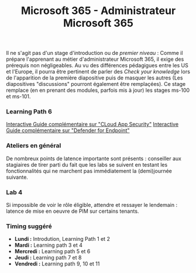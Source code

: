 ﻿---
title: Microsoft 365 - Administrateur Microsoft 365
goDeploy: true
m365: true
labs: https://github.com/MicrosoftLearning/MS-102T00-Microsoft-365-Administrator-Essentials/tree/master/Instructions/Labs
---
<div id="conseils">
  Il ne s'agit pas d'un stage d'introduction ou de <i>premier niveau</i> : Comme il prépare l'apprenant au métier d'administrateur Microsoft 365, il exige des prérequis non négligeables.
  Au vu des différences pédagigues entre les US et l'Europe, il pourra être pertinent de parler des <i>Check your knowledge</i> lors de l'apparition de la première diapositive puis de masquer les autres (Les diapositives "discussions" pourront également être remplaçées).
  Ce stage remplace (en en prenant des modules, parfois mis à jour) les stages ms-100 et ms-101.

<h3>Learning Path 6</h3>
 <a href="https://mslearn.cloudguides.com/en-us/guides/Protect%20and%20control%20information%20with%20Microsoft%20Cloud%20App%20Security" target="_blank">Interactive Guide complémentaire sur "CLoud App Security"</a>
 <a href="https://mslearn.cloudguides.com/guides/Investigate%20and%20remediate%20threats%20with%20Microsoft%20Defender%20for%20Endpoint" target="_blank">Interactive Guide complémentaire sur "Defender for Endpoint"</a> 
 
<h3>Ateliers en général</h3>
De nombreux points de latence importante sont présents : conseiller aux stagiaires de tirer parti du fait que les labs se suivent en testant les fonctionnalités qui ne marchent pas immédiatement la (demi)journée suivante.  
<h3>Lab 4</h3>
Si impossible de voir le rôle éligible, attendre et ressayer le lendemain : latence de mise en oeuvre de PIM sur certains tenants.  
 
<h3>Timing suggéré</h3>
  <ul>
  <li><b>Lundi :</b> Introdution, Learning Path 1 et 2</li>
  <li><b>Mardi :</b> Learning path 3 et 4</li>
  <li><b>Mercredi :</b> Learning path 5 et 6</li>
  <li><b>Jeudi :</b> Learning path 7 et 8</li>
  <li><b>Vendredi :</b> Learning path 9, 10 et 11</li>
</ul>
</div>